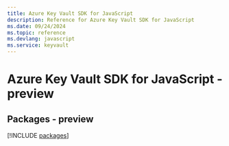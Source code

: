 ```yaml
---
title: Azure Key Vault SDK for JavaScript
description: Reference for Azure Key Vault SDK for JavaScript
ms.date: 09/24/2024
ms.topic: reference
ms.devlang: javascript
ms.service: keyvault
---
```

# Azure Key Vault SDK for JavaScript - preview
## Packages - preview
[!INCLUDE [packages](key-vault-index.md)]